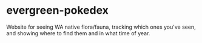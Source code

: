 # evergreen-pokedex
Website for seeing WA native flora/fauna, tracking which ones you've seen, and showing where to find them and in what time of year.
